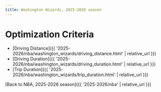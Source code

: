 ```yaml
---
title: Washington Wizards, 2025-2026 season
---
```


# Optimization Criteria
- [Driving Distance]({{ '2025-2026/nba/washington_wizards/driving_distance.html' | relative_url }})
- [Driving Duration]({{ '2025-2026/nba/washington_wizards/driving_duration.html' | relative_url }})
- [Trip Duration]({{ '2025-2026/nba/washington_wizards/trip_duration.html' | relative_url }})

[Back to NBA, 2025-2026 season]({{ '2025-2026/nba' | relative_url }})
